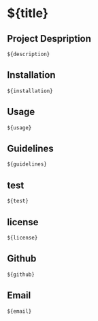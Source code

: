 # ${title}

## Project Despription
    ${description}

## Installation
    ${installation}

## Usage
    ${usage}

## Guidelines
    ${guidelines}

## test
    ${test}

## license
    ${license}

## Github
    ${github}

## Email
    ${email}
